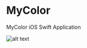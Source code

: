 # MyColor
MyColor iOS Swift Application

![alt text](https://raw.githubusercontent.com/samsadch/MyColor/master/screeshots/Screenshot%202020-04-26%20at%2011.13.50%20PM.png)





